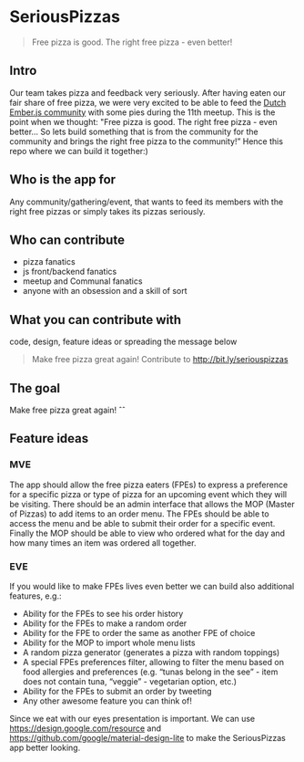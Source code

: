 # SeriousPizzas

> Free pizza is good. The right free pizza - even better!

## Intro 

Our team takes pizza and feedback very seriously. After having eaten our fair share of free pizza, we were very excited to be able to feed the [Dutch Ember.js community](https://www.meetup.com/Ember-js-Amsterdam/) with some pies during the 11th meetup. This is the point when we thought: "Free pizza is good. The right free pizza - even better… So lets build something that is from the community for the community and brings the right free pizza to the community!” Hence this repo where we can build it together:) 

## Who is the app for

Any community/gathering/event, that wants to feed its members with the right free pizzas or simply takes its pizzas seriously. 

## Who can contribute

- pizza fanatics
- js front/backend fanatics
- meetup and Communal fanatics
- anyone with an obsession and a skill of sort

## What you can contribute with

code, design, feature ideas or spreading the message below
>  Make free pizza great again! Contribute to http://bit.ly/seriouspizzas 

## The goal 

Make free pizza great again! ˆˆ

## Feature ideas

### MVE 

The app should allow the free pizza eaters (FPEs) to express a preference for a specific pizza or type of pizza for an upcoming event which they will be visiting. There should be an admin interface that allows the MOP (Master of Pizzas) to add items to an order menu. The FPEs should be able to access the menu and be able to submit their order for a specific event. Finally the MOP should be able to view who ordered what for the day and how many times an item was ordered all together.   

### EVE

If you would like to make FPEs lives even better we can build also additional features, e.g.: 

 - Ability for the FPEs to see his order history
 - Ability for the FPEs to make a random order
 - Ability for the FPE to order the same as another FPE of choice
 - Ability for the MOP to import whole menu lists
 - A random pizza generator (generates a pizza with random toppings) 
 - A special FPEs preferences filter, allowing to filter the menu based on food allergies and preferences (e.g. “tunas belong in the see” - item does not contain tuna, “veggie” - vegetarian option, etc.)
 - Ability for the FPEs to submit an order by tweeting
 - Any other awesome feature you can think of! 

Since we eat with our eyes presentation is important. We can use https://design.google.com/resource and https://github.com/google/material-design-lite to make the SeriousPizzas app better looking.
